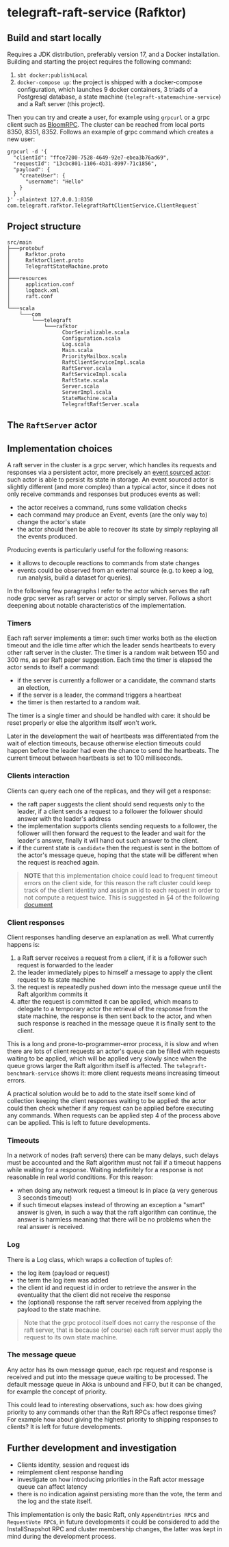 # telegraft-raft-service (Rafktor)

## Build and start locally

Requires a JDK distribution, preferably version 17, and a Docker installation.
Building and starting the project requires the following command:

1. `sbt docker:publishLocal` 
2. `docker-compose up`: the project is shipped with a docker-compose configuration, which launches 9 docker containers, 3 triads of
   a Postgresql database, a state machine (`telegraft-statemachine-service`) and a Raft server (this project).

Then you can try and create a user, for example using `grpcurl` or a grpc client such as [BloomRPC](https://github.com/bloomrpc/bloomrpc).
The cluster can be reached from local ports 8350, 8351, 8352. Follows an example of grpc command which creates a new user:

```
grpcurl -d '{
  "clientId": "ffce7200-7528-4649-92e7-ebea3b76ad69",
  "requestId": "13cbc801-1106-4b31-8997-71c1856",
  "payload": {
    "createUser": {
      "username": "Hello"
    }
  }
}' -plaintext 127.0.0.1:8350 com.telegraft.rafktor.TelegraftRaftClientService.ClientRequest`
```

## Project structure


```
src/main
├───protobuf
│     Rafktor.proto
│     RafktorClient.proto
│     TelegraftStateMachine.proto
│
├───resources
│     application.conf
│     logback.xml
│     raft.conf
│
└───scala
    └───com
        └───telegraft
            └───rafktor
                  CborSerializable.scala
                  Configuration.scala
                  Log.scala
                  Main.scala
                  PriorityMailbox.scala
                  RaftClientServiceImpl.scala
                  RaftServer.scala
                  RaftServiceImpl.scala
                  RaftState.scala
                  Server.scala
                  ServerImpl.scala
                  StateMachine.scala
                  TelegraftRaftServer.scala
```

## The `RaftServer` actor

## Implementation choices

A raft server in the cluster is a grpc server, which handles its requests and responses
via a persistent actor, more precisely an [event sourced actor](https://doc.akka.io/docs/akka/current/typed/persistence.html#introduction): 
such actor is able to persist its state in storage.
An event sourced actor is slightly different (and more complex) than a typical actor,
since it does not only receive commands and responses but produces events as well:

 - the actor receives a command, runs some validation checks
 - each command may produce an Event, events (are the only way to) change the actor's state
 - the actor should then be able to recover its state by simply replaying all the events produced.

Producing events is particularly useful for the following reasons:
 
 - it allows to decouple reactions to commands from state changes 
 - events could be observed from an external source (e.g. to keep a log, run analysis, build a dataset for queries).

In the following few paragraphs I refer to the actor which serves the raft node grpc server as
raft server or actor or simply server. Follows a short deepening about notable characteristics of the implementation.

### Timers

Each raft server implements a timer: such timer works both as the election timeout and
the idle time after which the leader sends heartbeats to every other raft server in the cluster.
The timer is a random wait between 150 and 300 ms, as per Raft paper suggestion.
Each time the timer is elapsed the actor sends to itself a command:

 - if the server is currently a follower or a candidate, the command starts an election,
 - if the server is a leader, the command triggers a heartbeat
 - the timer is then restarted to a random wait.

The timer is a single timer and should be handled with care: it should be reset properly or else the algorithm itself
won't work.

Later in the development the wait of heartbeats was differentiated from the wait of election timeouts, because otherwise
election timeouts could happen before the leader had even the chance to send the heartbeats. The current timeout
between heartbeats is set to 100 milliseconds.

### Clients interaction

Clients can query each one of the replicas, and they will get a response:

 - the raft paper suggests the client should send requests only to the leader, if a client
   sends a request to a follower the follower should answer with the leader's address
 - the implementation supports clients sending requests to a follower, the follower will then
   forward the request to the leader and wait for the leader's answer, finally it will hand out
   such answer to the client.
 - if the current state is `candidate` then the request is sent in the bottom of the actor's message queue, 
   hoping that the state will be different when the request is reached again.

> **NOTE** that this implementation choice could lead to frequent timeout errors on the client side,
> for this reason the raft cluster could keep track of the client identity and assign an id to each request
> in order to not compute a request twice. This is suggested in §4 of the following 
> [document](https://web.stanford.edu/~ouster/cgi-bin/papers/OngaroPhD.pdf)

### Client responses

Client responses handling deserve an explanation as well.
What currently happens is:

1. a Raft server receives a request from a client, if it is a follower such request is forwarded to the leader
2. the leader immediately pipes to himself a message to apply the client request to its state machine
3. the request is repeatedly pushed down into the message queue until the Raft algorithm commits it
4. after the request is committed it can be applied, which means to delegate to a temporary actor the retrieval of the
   response from the state machine, the response is then sent back to the actor, and when such response is reached in
   the message queue it is finally sent to the client.

This is a long and prone-to-programmer-error process, it is slow and when there are lots of client requests an actor's
queue can be filled with requests waiting to be applied, which will be applied very slowly since when the queue grows 
larger the Raft algorithm itself is affected. The `telegraft-benchmark-service` shows it: more client requests
means increasing timeout errors.

A practical solution would be to add to the state itself some kind of collection keeping the client responses waiting 
to be applied: the actor could then check whether if any request can be applied before executing any commands. When 
requests can be applied step 4 of the process above can be applied. This is left to future developments.

### Timeouts

In a network of nodes (raft servers) there can be many delays, such delays must be accounted and the Raft algorithm must
not fail if a timeout happens while waiting for a response. Waiting indefinitely for a response is not reasonable in
real world conditions. For this reason:

 - when doing any network request a timeout is in place (a very generous 3 seconds timeout)
 - if such timeout elapses instead of throwing an exception a "smart" answer is given, in such a way that the raft 
   algorithm can continue, the answer is harmless meaning that there will be no problems when the real answer is
   received.

### Log

There is a Log class, which wraps a collection of tuples of:

 - the log item (payload or request)
 - the term the log item was added
 - the client id and request id in order to retrieve the answer in the eventuality that the client did not receive the
   response
 - the (optional) response the raft server received from applying the payload to the state machine.

> Note that the grpc protocol itself does not carry the response of the raft server, that is because (of course) each
> raft server must apply the request to its own state machine.

### The message queue

Any actor has its own message queue, each rpc request and response is received and put into the 
message queue waiting to be processed. The default message queue in Akka is unbound and FIFO, but it can be changed,
for example the concept of priority.

[//]: # (Further information on how Akka actors message queue can be found at the following link)

This could lead to interesting observations, such as: how does giving priority to any commands other than the Raft RPCs
affect response times? For example how about giving the highest priority to shipping responses to clients? It is left
for future developments.

## Further development and investigation

 - Clients identity, session and request ids
 - reimplement client response handling
 - investigate on how introducing priorities in the Raft actor message queue can affect latency
 - there is no indication against persisting more than the vote, the term and the log and the state itself.

This implementation is only the basic Raft, only `AppendEntries RPC`s and `RequestVote RPC`s, in future developments
it could be considered to add the InstallSnapshot RPC and cluster membership changes, the latter was kept in mind during
the development process.
